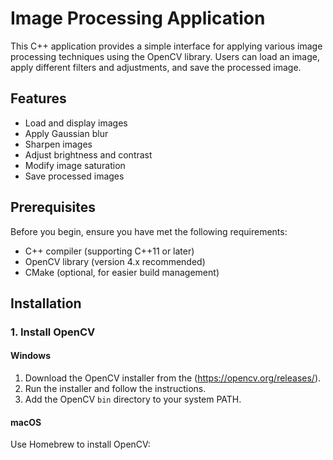 # Image Processing Application

This C++ application provides a simple interface for applying various image processing techniques using the OpenCV library. Users can load an image, apply different filters and adjustments, and save the processed image.

## Features

- Load and display images
- Apply Gaussian blur
- Sharpen images
- Adjust brightness and contrast
- Modify image saturation
- Save processed images

## Prerequisites

Before you begin, ensure you have met the following requirements:

- C++ compiler (supporting C++11 or later)
- OpenCV library (version 4.x recommended)
- CMake (optional, for easier build management)

## Installation

### 1. Install OpenCV

#### Windows
1. Download the OpenCV installer from the (https://opencv.org/releases/).
2. Run the installer and follow the instructions.
3. Add the OpenCV `bin` directory to your system PATH.

#### macOS
Use Homebrew to install OpenCV:
